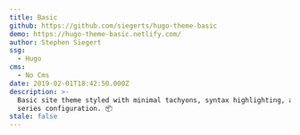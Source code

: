 ```yaml
---
title: Basic
github: https://github.com/siegerts/hugo-theme-basic
demo: https://hugo-theme-basic.netlify.com/
author: Stephen Siegert
ssg:
  - Hugo
cms:
  - No Cms
date: 2019-02-01T18:42:50.000Z
description: >-
  Basic site theme styled with minimal tachyons, syntax highlighting, and blog
  series configuration. 📦
stale: false
---
```

